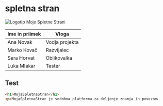 

# spletna stran
![Logotip Moje Spletne Strani](https://upload.wikimedia.org/wikipedia/commons/thumb/2/24/LEGO_logo.svg/768px-LEGO_logo.svg.png)


| Ime in priimek      | Vloga              |
|----------------------|--------------------|
| Ana Novak            | Vodja projekta     |
| Marko Kovač          | Razvijalec         |
| Sara Horvat          | Oblikovalka        |
| Luka Mlakar          | Tester             |

## Test

```html
<h1>MojaSpletnaStran</h1>
<p>MojaSpletnaStran je sodobna platforma za deljenje znanja in povezovanje uporabnikov s skupnimi interesi.</p>
